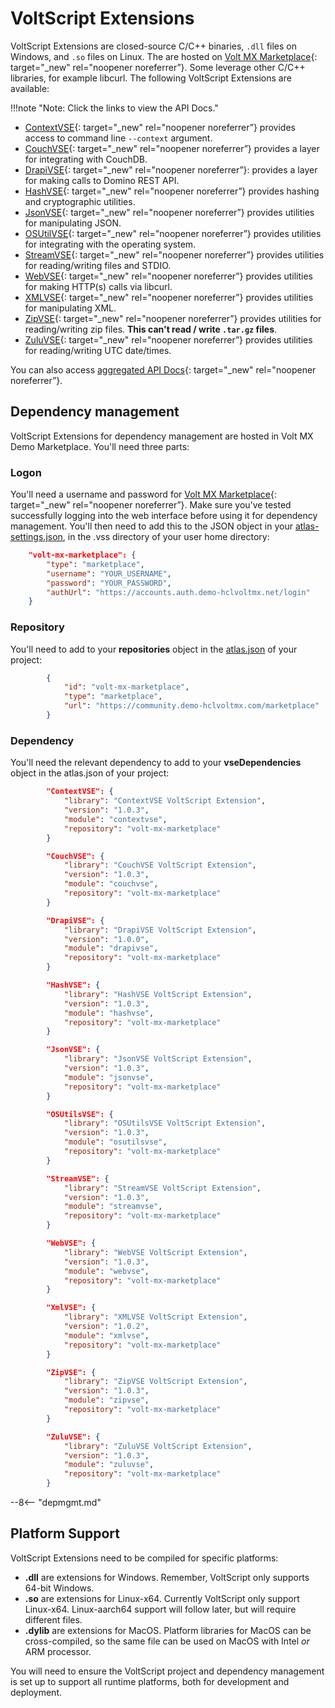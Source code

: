 # VoltScript Extensions

VoltScript Extensions are closed-source C/C++ binaries, `.dll` files on Windows, and `.so` files on Linux. The are hosted on [Volt MX Marketplace](https://marketplace.demo-hclvoltmx.com/search/voltscript%20extension){: target="_new" rel="noopener noreferrer”}. Some leverage other C/C++ libraries, for example libcurl. The following VoltScript Extensions are available:

!!!note "Note: Click the links to view the API Docs."

- [ContextVSE](../apidocs/contextvse/index.html){: target="_new" rel="noopener noreferrer”} provides access to command line `--context` argument.
- [CouchVSE](../apidocs/couchvse/index.html){: target="_new" rel="noopener noreferrer”} provides a layer for integrating with CouchDB.
- [DrapiVSE](../apidocs/drapivse/index.html){: target="_new" rel="noopener noreferrer”}: provides a layer for making calls to Domino REST API.
- [HashVSE](../apidocs/hashvse/index.html){: target="_new" rel="noopener noreferrer”} provides hashing and cryptographic utilities.
- [JsonVSE](../apidocs/jsonvse/index.html){: target="_new" rel="noopener noreferrer”} provides utilities for manipulating JSON.
- [OSUtilVSE](../apidocs/osutilsvse/index.html){: target="_new" rel="noopener noreferrer”} provides utilities for integrating with the operating system.
- [StreamVSE](../apidocs/streamvse/index.html){: target="_new" rel="noopener noreferrer”} provides utilities for reading/writing files and STDIO.
- [WebVSE](../apidocs/webvse/index.html){: target="_new" rel="noopener noreferrer”} provides utilities for making HTTP(s) calls via libcurl.
- [XMLVSE](../apidocs/xmlvse/index.html){: target="_new" rel="noopener noreferrer”} provides utilities for manipulating XML.
- [ZipVSE](../apidocs/zipvse/index.html){: target="_new" rel="noopener noreferrer”} provides utilities for reading/writing zip files. **This can't read / write `.tar.gz` files**.
- [ZuluVSE](../apidocs/zuluvse/index.html){: target="_new" rel="noopener noreferrer”} provides utilities for reading/writing UTC date/times.


You can also access [aggregated API Docs](../apidocs/vses/index.html){: target="_new" rel="noopener noreferrer”}.

## Dependency management

VoltScript Extensions for dependency management are hosted in Volt MX Demo Marketplace. You'll need three parts:

### Logon

You'll need a username and password for [Volt MX Marketplace](https://marketplace.demo-hclvoltmx.com/search/voltscript%20extension){: target="_new" rel="noopener noreferrer”}. Make sure you've tested successfully logging into the web interface before using it for dependency management. You'll then need to add this to the JSON object in your [atlas-settings.json](../howto/archipelago/settings.md), in the .vss directory of your user home directory:

```json
    "volt-mx-marketplace": {
        "type": "marketplace",
        "username": "YOUR_USERNAME",
        "password": "YOUR_PASSWORD",
        "authUrl": "https://accounts.auth.demo-hclvoltmx.net/login"
    }
```

### Repository

You'll need to add to your **repositories** object in the [atlas.json](../howto/archipelago/atlas.md) of your project:

```json
        {
            "id": "volt-mx-marketplace",
            "type": "marketplace",
            "url": "https://community.demo-hclvoltmx.com/marketplace"
        }
```

### Dependency

You'll need the relevant dependency to add to your **vseDependencies** object in the atlas.json of your project:

```json
        "ContextVSE": {
            "library": "ContextVSE VoltScript Extension",
            "version": "1.0.3",
            "module": "contextvse",
            "repository": "volt-mx-marketplace"
        }
```

```json
        "CouchVSE": {
            "library": "CouchVSE VoltScript Extension",
            "version": "1.0.3",
            "module": "couchvse",
            "repository": "volt-mx-marketplace"
        }
```

```json
        "DrapiVSE": {
            "library": "DrapiVSE VoltScript Extension",
            "version": "1.0.0",
            "module": "drapivse",
            "repository": "volt-mx-marketplace"
        }
```

```json
        "HashVSE": {
            "library": "HashVSE VoltScript Extension",
            "version": "1.0.3",
            "module": "hashvse",
            "repository": "volt-mx-marketplace"
        }
```

```json
        "JsonVSE": {
            "library": "JsonVSE VoltScript Extension",
            "version": "1.0.3",
            "module": "jsonvse",
            "repository": "volt-mx-marketplace"
        }
```

```json
        "OSUtilsVSE": {
            "library": "OSUtilsVSE VoltScript Extension",
            "version": "1.0.3",
            "module": "osutilsvse",
            "repository": "volt-mx-marketplace"
        }
```

```json
        "StreamVSE": {
            "library": "StreamVSE VoltScript Extension",
            "version": "1.0.3",
            "module": "streamvse",
            "repository": "volt-mx-marketplace"
        }
```

```json
        "WebVSE": {
            "library": "WebVSE VoltScript Extension",
            "version": "1.0.3",
            "module": "webvse",
            "repository": "volt-mx-marketplace"
        }
```

```json
        "XmlVSE": {
            "library": "XMLVSE VoltScript Extension",
            "version": "1.0.2",
            "module": "xmlvse",
            "repository": "volt-mx-marketplace"
        }
```

```json
        "ZipVSE": {
            "library": "ZipVSE VoltScript Extension",
            "version": "1.0.3",
            "module": "zipvse",
            "repository": "volt-mx-marketplace"
        }
```

```json
        "ZuluVSE": {
            "library": "ZuluVSE VoltScript Extension",
            "version": "1.0.3",
            "module": "zuluvse",
            "repository": "volt-mx-marketplace"
        }
```

--8<-- "depmgmt.md"

## Platform Support

VoltScript Extensions need to be compiled for specific platforms:

- **.dll** are extensions for Windows. Remember, VoltScript only supports 64-bit Windows.
- **.so** are extensions for Linux-x64. Currently VoltScript only support Linux-x64. Linux-aarch64 support will follow later, but will require different files.
- **.dylib** are extensions for MacOS. Platform libraries for MacOS can be cross-compiled, so the same file can be used on MacOS with Intel *or* ARM processor.

You will need to ensure the VoltScript project and dependency management is set up to support all runtime platforms, both for development and deployment.